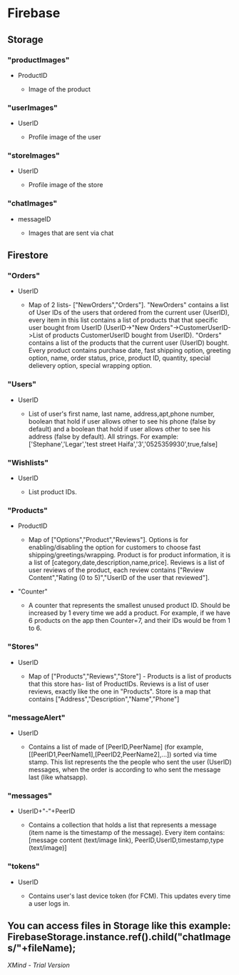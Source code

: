 # Firebase

## Storage

### "productImages"

- ProductID

	- Image of the product

### "userImages"

- UserID

	- Profile image of the user

### "storeImages"

- UserID

	- Profile image of the store

### "chatImages"

- messageID

	- Images that are sent via chat

## Firestore

### "Orders"

- UserID

	- Map of 2 lists- ["NewOrders","Orders"]. "NewOrders" contains a list of User IDs of the users that ordered from the current user (UserID), every item in this list contains a list of products that that specific user bought from UserID (UserID->"New Orders"->CustomerUserID->List of products CustomerUserID bought from UserID). "Orders" contains a list of the products that the current user (UserID) bought. Every product contains purchase date, fast shipping option, greeting option, name, order status, price, product ID, quantity, special delievery option, special wrapping option.

### "Users"

- UserID

	- List of user's first name, last name, address,apt,phone number, boolean that hold if user allows other to see his phone (false by default) and a boolean that hold if user allows other to see his address (false by default). All strings. For example: ['Stephane','Legar','test street Haifa','3','0525359930',true,false]

### "Wishlists"

- UserID

	- List product IDs.

### "Products"

- ProductID

	- Map of ["Options","Product","Reviews"]. Options is for enabling/disabling the option for customers to choose fast shipping/greetings/wrapping. Product is for product information, it is a list of  [category,date,description,name,price]. Reviews is a list of user reviews of the product, each review contains ["Review Content","Rating (0 to 5)","UserID of the user that reviewed"].

- "Counter"

	- A counter that represents the smallest unused product ID. Should be increased by 1 every time we add a product. For example, if we have 6 products on the app then Counter=7, and their IDs would be from 1 to 6.

### "Stores"

- UserID

	- Map of ["Products","Reviews","Store"] - Products is a list of products that this store has- list of ProductIDs. Reviews is a list of user reviews, exactly like the one in "Products". Store is a map that contains ["Address","Description","Name","Phone"]

### "messageAlert"

- UserID

	- Contains a list of made of [PeerID,PeerName] (for example,[[PeerID1,PeerName1],[PeerID2,PeerName2],...])  sorted via time stamp. This list represents the the people who sent the user (UserID) messages, when the order is according to who sent the message last (like whatsapp).

### "messages"

- UserID+"-"+PeerID

	- Contains a collection that holds a list that represents a message (item name is the timestamp of the message). Every item contains: [message content (text/image link), PeerID,UserID,timestamp,type (text/image)]

### "tokens"

- UserID

	- Contains user's last device token (for FCM). This updates every time a user logs in.

## You can access files in Storage like this example: FirebaseStorage.instance.ref().child("chatImages/"+fileName);

*XMind - Trial Version*